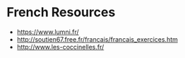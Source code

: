 # French Resources

* https://www.lumni.fr/
* http://soutien67.free.fr/francais/francais_exercices.htm
* http://www.les-coccinelles.fr/